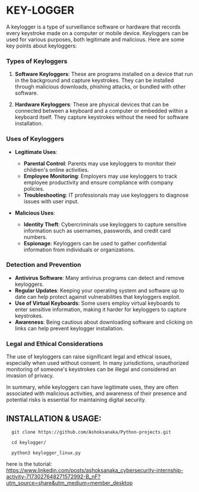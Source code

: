 # KEY-LOGGER

A keylogger is a type of surveillance software or hardware that records every keystroke made on a computer or mobile device. Keyloggers can be used for various purposes, both legitimate and malicious. Here are some key points about keyloggers:

### Types of Keyloggers

1. **Software Keyloggers**: These are programs installed on a device that run in the background and capture keystrokes. They can be installed through malicious downloads, phishing attacks, or bundled with other software.

2. **Hardware Keyloggers**: These are physical devices that can be connected between a keyboard and a computer or embedded within a keyboard itself. They capture keystrokes without the need for software installation.

### Uses of Keyloggers

- **Legitimate Uses**:
  - **Parental Control**: Parents may use keyloggers to monitor their children's online activities.
  - **Employee Monitoring**: Employers may use keyloggers to track employee productivity and ensure compliance with company policies.
  - **Troubleshooting**: IT professionals may use keyloggers to diagnose issues with user input.

- **Malicious Uses**:
  - **Identity Theft**: Cybercriminals use keyloggers to capture sensitive information such as usernames, passwords, and credit card numbers.
  - **Espionage**: Keyloggers can be used to gather confidential information from individuals or organizations.

### Detection and Prevention

- **Antivirus Software**: Many antivirus programs can detect and remove keyloggers.
- **Regular Updates**: Keeping your operating system and software up to date can help protect against vulnerabilities that keyloggers exploit.
- **Use of Virtual Keyboards**: Some users employ virtual keyboards to enter sensitive information, making it harder for keyloggers to capture keystrokes.
- **Awareness**: Being cautious about downloading software and clicking on links can help prevent keylogger installation.

### Legal and Ethical Considerations

The use of keyloggers can raise significant legal and ethical issues, especially when used without consent. In many jurisdictions, unauthorized monitoring of someone's keystrokes can be illegal and considered an invasion of privacy.

In summary, while keyloggers can have legitimate uses, they are often associated with malicious activities, and awareness of their presence and potential risks is essential for maintaining digital security.

## **INSTALLATION & USAGE**:
      git clone https://github.com/Ashoksanaka/Python-projects.git

      cd keylogger/

      python3 keylogger_linux.py

here is the tutorial: https://www.linkedin.com/posts/ashoksanaka_cybersecurity-internship-activity-7173027648271572992-B_nF?utm_source=share&utm_medium=member_desktop
